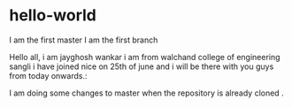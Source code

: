 # hello-world
I am the first master
I am the first branch

Hello all,
i am jayghosh wankar
i am from walchand college of engineering sangli
i have joined nice on 25th of june and i will be there with you guys from today onwards.:

I am doing some changes to master when the repository is already cloned .
